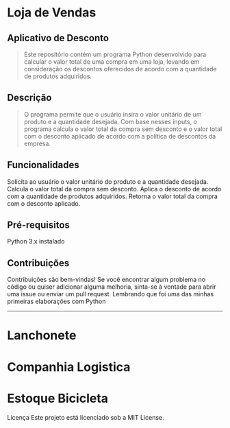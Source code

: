 # Loja de Vendas  
## **Aplicativo de Desconto**
>Este repositório contém um programa Python desenvolvido para calcular o valor total de uma compra em uma loja, levando em consideração os descontos oferecidos de acordo com a quantidade de produtos adquiridos.

## Descrição
>  O programa permite que o usuário insira o valor unitário de um produto e a quantidade desejada. Com base nesses inputs, o programa calcula o valor total da compra sem desconto e o valor total com o desconto aplicado de acordo com a política de descontos da empresa.

## Funcionalidades
Solicita ao usuário o valor unitário do produto e a quantidade desejada.
Calcula o valor total da compra sem desconto.
Aplica o desconto de acordo com a quantidade de produtos adquiridos.
Retorna o valor total da compra com o desconto aplicado.

## Pré-requisitos
Python 3.x instalado

## Contribuições
Contribuições são bem-vindas! Se você encontrar algum problema no código ou quiser adicionar alguma melhoria, sinta-se à vontade para abrir uma issue ou enviar um pull request.
Lembrando que foi uma das minhas primeiras elaborações com Python

_____________________________________________________________________________________________________________________________________________________________________________________

# Lanchonete

# Companhia Logistica

# Estoque Bicicleta
Licença
Este projeto está licenciado sob a MIT License.
